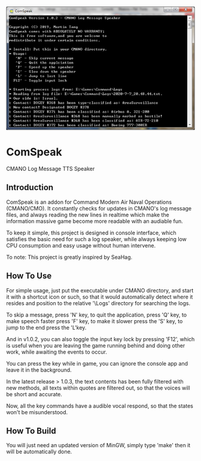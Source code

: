 ![Program Screenshot](https://raw.githubusercontent.com/neuks/ComSpeak/master/resource/screenshot.png)

# ComSpeak
CMANO Log Message TTS Speaker

## Introduction
ComSpeak is an addon for Command Modern Air Naval Operations (CMANO/CMO).
It constantly checks for updates in CMANO's log message files, and always
reading the new lines in realtime which make the information massive game
become more readable with an audiable fun.

To keep it simple, this project is designed in console interface, which
satisfies the basic need for such a log speaker, while always keeping low
CPU consumption and easy usage without human intervene.

To note: This project is greatly inspired by SeaHag.

## How To Use
For simple usage, just put the executable under CMANO directory, and start
it with a shortcut icon or such, so that it would automatically detect
where it resides and position to the relative '\Logs' directory for
searching the logs.

To skip a message, press 'N' key, to quit the application, press 'Q' key,
to make speech faster press 'F' key, to make it slower press the 'S' key,
to jump to the end press the 'L'key.

And in v1.0.2, you can also toggle the input key lock by pressing 'F12',
which is useful when you are leaving the game running behind and doing
other work, while awaiting the events to occur.

You can press the key while in game, you can ignore the console app and
leave it in the background.

In the latest release > 1.0.3, the text contents has been fully filtered
with new methods, all texts within quotes are filtered out, so that the
voices will be short and accurate.

Now, all the key commands have a audible vocal respond, so that the states
won't be misunderstood.

## How To Build
You will just need an updated version of MinGW, simply type 'make' then
it will be automatically done.



